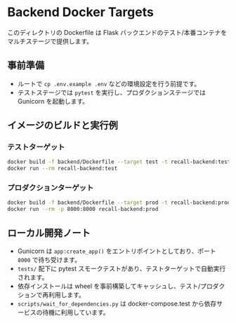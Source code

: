# Backend Docker Targets

このディレクトリの Dockerfile は Flask バックエンドのテスト/本番コンテナをマルチステージで提供します。

## 事前準備
- ルートで `cp .env.example .env` などの環境設定を行う前提です。
- テストステージでは `pytest` を実行し、プロダクションステージでは Gunicorn を起動します。

## イメージのビルドと実行例

### テストターゲット
```bash
docker build -f backend/Dockerfile --target test -t recall-backend:test .
docker run --rm recall-backend:test
```

### プロダクションターゲット
```bash
docker build -f backend/Dockerfile --target prod -t recall-backend:prod .
docker run --rm -p 8000:8000 recall-backend:prod
```

## ローカル開発ノート
- Gunicorn は `app:create_app()` をエントリポイントとしており、ポート `8000` で待ち受けます。
- `tests/` 配下に pytest スモークテストがあり、テストターゲットで自動実行されます。
- 依存インストールは wheel を事前構築してキャッシュし、テスト/プロダクションで再利用します。
- `scripts/wait_for_dependencies.py` は docker-compose.test から依存サービスの待機に利用しています。
